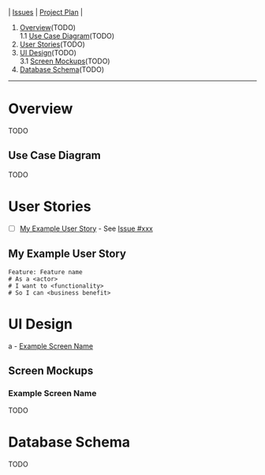 | [Issues](https://github.com/SimonGeering/AdminAssistant/milestone/19) | [Project Plan](https://github.com/SimonGeering/AdminAssistant/projects/9) | 

1. [Overview](#overview)(TODO)  
  1.1 [Use Case Diagram](#Use-Case-Diagram)(TODO)  
2. [User Stories](#User-Stories)(TODO)  
3. [UI Design](#UI-Design)(TODO)  
  3.1 [Screen Mockups](#Screen-Mockups)(TODO)  
4. [Database Schema](#Database-Schema)(TODO)  

***

# Overview

TODO

## Use Case Diagram

TODO

# User Stories

- [ ] [My Example User Story](#My-Example-User-Story) - See [Issue #xxx](https://github.com/SimonGeering/AdminAssistant/issues/xxx)

## My Example User Story

``` Gherkin
Feature: Feature name
# As a <actor>
# I want to <functionality>
# So I can <business benefit>
```

# UI Design

a - [Example Screen Name](#Example-Screen-Name)

## Screen Mockups

### Example Screen Name

TODO

# Database Schema

TODO
